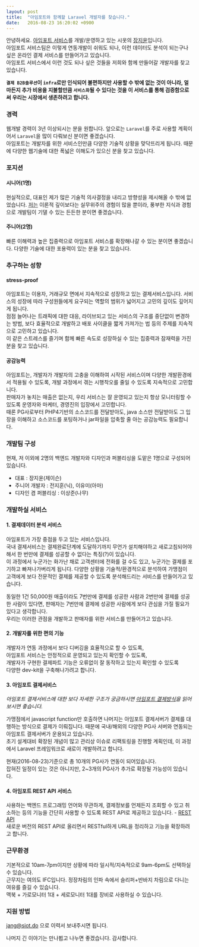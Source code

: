 ```yaml
---
layout: post
title:  "아임포트와 함께할 Laravel 개발자를 찾습니다."
date:   2016-08-23 16:20:02 +0900
---
```


안녕하세요. [아임포트 서비스](http://www.iamport.kr)를 개발/운영하고 있는 시옷의 [장지윤](/founder)입니다.  
아임포트 서비스팀은 이렇게 연동개발이 쉬워도 되나, 이런 데이터도 분석이 되는구나 싶은 온라인 결제 서비스를 만들어가고 있습니다.  
아임포트 서비스에서 이런 것도 되나 싶은 것들을 저희와 함께 만들어갈 개발자를 찾고 있습니다.  

**`결제 B2B솔루션`이 `infra`로만 인식되어 불편하지만 사용할 수 밖에 없는 것이 아니라, 얼마든지 추가 비용을 지불할만큼 `서비스화`될 수 있다는 것을 이 서비스를 통해 검증함으로써 우리는 시장에서 생존하려고 합니다.**  

### 경력  
웹개발 경력이 3년 이상되시는 분을 원합니다. 앞으로는 `Laravel`를 주로 사용할 계획이어서 `Laravel`을 많이 다뤄보신 분이면 좋겠습니다.  
아임포트는 개발자를 위한 서비스인만큼 다양한 기술적 상황을 맞닥뜨리게 됩니다. 때문에 다양한 웹기술에 대한 폭넓은 이해도가 있으신 분을 찾고 있습니다.  

### 포지션  

#### 시니어(1명)  
현실적으로, 대표인 제가 많은 기술적 의사결정을 내리고 방향성을 제시해올 수 밖에 없었습니다. [저는](/founder) 이론적 깊이보다는 실무위주의 경험이 많을 뿐이라, 풍부한 지식과 경험으로 개발팀이 기댈 수 있는 든든한 분이면 좋겠습니다.  

#### 주니어(2명)  
빠른 이해력과 높은 집중력으로 아임포트 서비스를 확장해나갈 수 있는 분이면 좋겠습니다. 다양한 기술에 대한 포용력이 있는 분을 찾고 있습니다.  

### 추구하는 성향  

#### stress-proof  
아임포트는 이용자, 거래규모 면에서 지속적으로 성장하고 있는 결제서비스입니다. 서비스의 성장에 따라 구성원들에게 요구되는 역할의 범위가 넓어지고 고민의 깊이도 깊어지게 됩니다.  
점점 늘어나는 트래픽에 대한 대응, 라이브되고 있는 서비스의 구조를 중단없이 변경하는 방법, 보다 효율적으로 개발하고 배포 사이클을 짧게 가져가는 법 등의 주제를 지속적으로 고민하고 있습니다.  
이 같은 스트레스를 즐기며 함께 빠른 속도로 성장하실 수 있는 집중력과 잠재력을 가진 분을 찾고 있습니다.  

#### 공감능력  
아임포트는, 개발자가 개발자의 고충을 이해하여 시작된 서비스이며 다양한 개발환경에서 적용될 수 있도록, 개발 과정에서 겪는 시행착오를 줄일 수 있도록 지속적으로 고민합니다.  
판매자가 놓치는 매출은 없는지, 우리 서비스는 잘 운영되고 있는지 항상 모니터링할 수 있도록 운영자와 마케터, 경영진의 입장에서 고민합니다.  
때론 PG사로부터 PHP4기반의 소스코드를 전달받아도, java 소스만 전달받아도 그 입장을 이해하고 소스코드를 포팅하거나 jar파일을 압축할 줄 아는 공감능력도 필요합니다.  


### 개발팀 구성  
현재, 저 이외에 2명의 백엔드 개발자와 디자인과 퍼블리싱을 도맡은 1명으로 구성되어있습니다. 
- 대표 : 장지윤(제이슨)  
- 주니어 개발자 : 전지훈(닉), 이유미(아마)  
- 디자인 겸 퍼블리싱 : 이상준(나무)  

### 개발하실 서비스  

#### 1. 결제데이터 분석 서비스  
아임포트가 가장 중점을 두고 있는 서비스입니다.  
국내 결제서비스는 결제완료단계에 도달하기까지 무언가 설치해야하고 새로고침되어야해서 한 번만에 결제를 성공할 수 없다는 특징(?)이 있습니다.  
이 과정에서 누군가는 화가난 채로 고객센터에 전화를 걸 수도 있고, 누군가는 결제를 포기하고 빠져나가버리게 됩니다. 다양한 상황을 기술적/환경적으로 분석하여 가맹점이 고객에게 보다 전문적인 결제를 제공할 수 있도록 분석해드리는 서비스를 만들어가고 있습니다.  

동일한 1건 50,000원 매출이라도 7번만에 결제를 성공한 사람과 2번만에 결제를 성공한 사람이 있다면, 판매자는 7번만에 결제에 성공한 사람에게 보다 관심을 가질 필요가 있다고 생각합니다.  
우리는 이러한 관점을 개발하고 판매자를 위한 서비스를 만들어가고 있습니다.  

#### 2. 개발자를 위한 편의 기능  
개발자가 연동 과정에서 보다 디버깅을 효율적으로 할 수 있도록,  
아임포트 서비스는 안정적으로 운영되고 있는지 확인할 수 있도록,  
개발자가 구현한 결제파트 기능은 오류없이 잘 동작하고 있는지 확인할 수 있도록  
다양한 dev-kit을 구축해나가려고 합니다.  


#### 3. 아임포트 결제서비스  
*아임포트 결제서비스에 대한 보다 자세한 구조가 궁금하시면 [아임포트 결제방식](https://github.com/iamport/iamport-manual/blob/master/%EC%9D%B8%EC%A6%9D%EA%B2%B0%EC%A0%9C/getstarted.md)을 읽어보시면 좋습니다.*  

가맹점에서 javascript function만 호출하면 나머지는 아임포트 결제서버가 결제를 대행하는 방식으로 결제가 이뤄집니다. 때문에 국내/해외의 다양한 PG사 서버와 연동되는 아임포트 결제서버가 운용되고 있습니다.  
초기 설계대비 확장된 개념이 많고 관리상 이슈로 리팩토링을 진행할 계획인데, 이 과정에서 Laravel 프레임워크로 새로이 개발하려고 합니다.  

현재(2016-08-23)기준으로 총 10개의 PG사가 연동이 되어있습니다.  
잡혀진 일정이 있는 것은 아니지만, 2~3개의 PG사가 추가로 확장될 가능성이 있습니다.  

#### 4. 아임포트 REST API 서비스  
사용하는 백엔드 프로그래밍 언어와 무관하게, 결제정보를 언제든지 조회할 수 있고 취소하는 등의 기능을 간단히 사용할 수 있도록 REST API로 제공하고 있습니다. - [REST API](https://api.iamport.kr)  
새로운 버전의 REST API로 올리면서 RESTful하게 URL을 정리하고 기능을 확장하려고 합니다.  


### 근무환경  
기본적으로 10am-7pm이지만 상황에 따라 일시적/지속적으로 9am-6pm도 선택하실 수 있습니다.  
근무지는 여의도 IFC입니다. 정장차림의 인파 속에서 슬리퍼+반바지 차림으로 다니는 여유를 즐길 수 있습니다.  
맥북 + 가로모니터 1대 + 세로모니터 1대를 장비로 사용하실 수 있습니다.  

### 지원 방법  
[jang@siot.do](mailto:jang@siot.do) 으로 이력서 보내주시면 됩니다.  

나머지 긴 이야기는 만나뵙고 나누면 좋겠습니다. 감사합니다. 